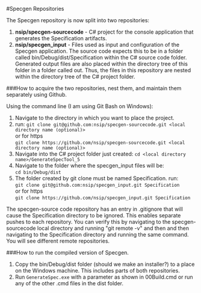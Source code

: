 #Specgen Repositories

The Specgen repository is now split into two repositories:
	
1. **nsip/specgen-sourcecode** - C# project for the console application that generates the Specification artifacts.
2. **nsip/specgen_input** - Files used as input and configuration of the Specgen application. The source code expects this to be in a folder called bin/Debug/dist/Specification within the C# source code folder. Generated output files are also placed within the directory tree of this folder in a folder called out. Thus, the files in this repository are nested within the directory tree of the C# project folder. 
	
###How to acquire the two repositories, nest them, and maintain them separately using Github. 

Using the command line (I am using Git Bash on Windows):

1. Navigate to the directory in which you want to place the project.
2. run: 
	`git clone git@github.com:nsip/specgen-sourcecode.git <local directory name (optional)>`  
	or for https  
	`git clone https://github.com/nsip/specgen-sourcecode.git <local directory name (optional)>`
3. Navigate into the C# project folder just created: 
	`cd <local directory name>/GenerateSpecTool_5`
4. Navigate to the folder where the specgen_input files will be:  
	`cd bin/Debug/dist`
5. The folder created by git clone must be named Specification. run:  
	`git clone git@github.com:nsip/specgen_input.git Specification`  
	or for https  
	`git clone https://github.com/nsip/specgen_input.git Specification` 

The specgen-source code repository has an entry in .gitignore that will cause the Specification directory to be ignored. This enables separate pushes to each repository. You can verify this by navigating to the specgen-sourcecode local directory and running "git remote -v" and then and then navigating to the Specification directory and running the same command. You will see different remote repositories. 

###How to run the compiled version of Specgen.

1. Copy the bin/Debug/dist folder (should we make an installer?) to a place on the Windows machine. This includes parts of both repositories. 
2. Run `GenerateSpec.exe` with a parameter as shown in 00Build.cmd or run any of the other .cmd files in the dist folder. 